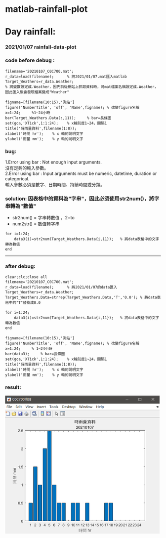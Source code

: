 # matlab-rainfall-plot
# Day rainfall:
### 2021/01/07 rainfall-data-plot

### code before debug :
```clear;clc;close all
filename='20210107_C0C700.mat'; 
r_data=load(filename);      % 將2021/01/07.mat匯入matlab
Target_Weathers=r_data.Weather; 
% 將變數設定成.Weather，因先前從網站上抓取資料時，將mat檔案名稱設定成.Weather，因此匯入後會發現檔案變成"Weather"

figname=[filename(10:15),'測站']
figure('NumberTitle', 'off', 'Name',figname); % 改變figure名稱
x=1:24;     %1~24小時
bar(Target_Weathers.Data(:,11));     % bar=長條圖
set(gca,'XTick',1:1:24);    % x軸刻度1~24，間隔1
title('時雨量資料',filename(1:8));
xlabel('時間 hr');	% x 軸的說明文字
ylabel('雨量 mm');	% y 軸的說明文字
```
### bug:<br>

1.Error using bar : Not enough input arguments.<br>
沒有足夠的輸入參數。<br>
2.Error using bar : Input arguments must be numeric, datetime, duration or categorical.<br>
輸入參數必須是數字、日期時間、持續時間或分類。</p>
### solution: 因表格中的資料為"字串"，因此必須使用str2num()，將字串轉為"數值"
* str2num()  = 字串轉數值 ，2=to
* num2str()  = 數值轉字串

```
for i=1:24;
    data3(i)=str2num(Target_Weathers.Data{i,11});   % 將data表格中的文字轉為數值
end
```
--------
### after debug:
```
clear;clc;close all
filename='20210107_C0C700.mat'; 
r_data=load(filename);      % 將2021/01/07的data匯入
Target_Weathers=r_data.Weather; 
Target_Weathers.Data=strrep(Target_Weathers.Data,'T','0.0'); % 將data表格中的"T"替換成0.0

for i=1:24;
    data3(i)=str2num(Target_Weathers.Data{i,11});   % 將data表格中的文字轉為數值
end

figname=[filename(10:15),'測站']
figure('NumberTitle', 'off', 'Name',figname); % 改變figure名稱
x=1:24;     % 1~24小時
bar(data3);     % bar=長條圖
set(gca,'XTick',1:1:24);    % x軸刻度1~24，間隔1
title('時雨量資料',filename(1:8));
xlabel('時間 hr');	% x 軸的說明文字
ylabel('雨量 mm');	% y 軸的說明文字
```

### result:
<p><img src="https://raw.githubusercontent.com/luoyan109/matlab-rainfall-plot/main/plot%20image/2021-01-07.PNG" width=500px></p>
